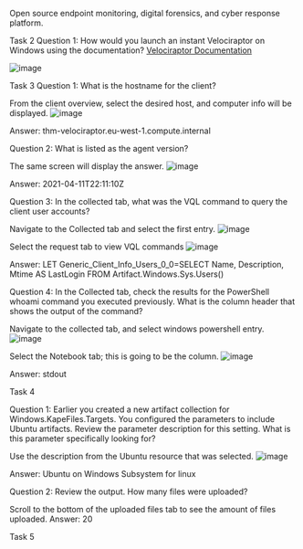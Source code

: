 Open source endpoint monitoring, digital forensics, and cyber response platform. 


Task 2 Question 1: How would you launch an instant Velociraptor on Windows using the documentation?
[Velociraptor Documentation](https://docs.velociraptor.app/docs/deployment/#instant-velociraptor)

![image](https://github.com/Shawn-Nichol/TryHackMe/assets/30714313/9be8f854-cdfb-4638-a690-185c980a9886)

Task 3
Question 1: What is the hostname for the client? 

From the client overview, select the desired host, and computer info will be displayed. 
![image](https://github.com/Shawn-Nichol/TryHackMe/assets/30714313/ad0f152d-5736-47c2-8c28-6b13229bd9c2)

Answer: thm-velociraptor.eu-west-1.compute.internal

Question 2: What is listed as the agent version? 

The same screen will display the answer.
![image](https://github.com/Shawn-Nichol/TryHackMe/assets/30714313/fef10fb3-0e56-4468-b610-597feaf3c7df)

Answer: 2021-04-11T22:11:10Z

Question 3: In the collected tab, what was the VQL command to query the client user accounts? 

Navigate to the Collected tab and select the first entry.
![image](https://github.com/Shawn-Nichol/TryHackMe/assets/30714313/9428f3bc-e087-4c6d-93fa-ad89d4741b54)

Select the request tab to view VQL commands
![image](https://github.com/Shawn-Nichol/TryHackMe/assets/30714313/c71be83f-a9f6-4311-bcf7-10fbd0d67c74)

Answer: LET Generic_Client_Info_Users_0_0=SELECT Name, Description, Mtime AS LastLogin FROM Artifact.Windows.Sys.Users()

Question 4: In the Collected tab, check the results for the PowerShell whoami command you executed previously. What is the column header that shows the output of the command?

Navigate to the collected tab, and select windows powershell entry. 
![image](https://github.com/Shawn-Nichol/TryHackMe/assets/30714313/8bfa49d9-b733-4657-979c-e1974e6414b1)

Select the Notebook tab; this is going to be the column. 
![image](https://github.com/Shawn-Nichol/TryHackMe/assets/30714313/152c7151-a3db-42e5-be4a-f47367538fe7)

Answer: stdout

Task 4

Question 1: Earlier you created a new artifact collection for Windows.KapeFiles.Targets. You configured the parameters to include Ubuntu artifacts. Review the parameter description for this setting. What is this parameter specifically looking for?

Use the description from the Ubuntu resource that was selected. 
![image](https://github.com/Shawn-Nichol/TryHackMe/assets/30714313/0378c33a-0bdd-4529-b259-c16c230896d3)

Answer: Ubuntu on Windows Subsystem for linux

Question 2: Review the output. How many files were uploaded?

Scroll to the bottom of the uploaded files tab to see the amount of files uploaded. 
Answer: 20

Task 5
